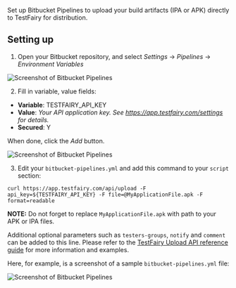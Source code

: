 
Set up Bitbucket Pipelines to upload your build artifacts (IPA or APK) directly to TestFairy for distribution.

## Setting up

1. Open your Bitbucket repository, and select *Settings* -> *Pipelines* -> *Environment Variables*

  ![Screenshot of Bitbucket Pipelines](http://docs.testfairy.com/img/integrations/pipelines/bitbucket-pipelines-0.png)

2. Fill in variable, value fields:

  - **Variable**: TESTFAIRY_API_KEY
  - **Value**: *Your API application key. See https://app.testfairy.com/settings for details.*
  - **Secured**: Y
  
  When done, click the *Add* button.

  ![Screenshot of Bitbucket Pipelines](http://docs.testfairy.com/img/integrations/pipelines/bitbucket-pipelines-1.png)

3. Edit your `bitbucket-pipelines.yml` and add this command to your `script` section:

  ```
  curl https://app.testfairy.com/api/upload -F api_key=${TESTFAIRY_API_KEY} -F file=@MyApplicationFile.apk -F format=readable
  ```

  **NOTE:** Do not forget to replace `MyApplicationFile.apk` with path to your APK or IPA files.
  
  Additional optional parameters such as `testers-groups`, `notify` and `comment` can be added to this line. Please refer to the [TestFairy Upload API reference guide](http://docs.testfairy.com/API/Upload_API.html) for more information and examples.
  
  Here, for example, is a screenshot of a sample `bitbucket-pipelines.yml` file:
  
  ![Screenshot of Bitbucket Pipelines](http://docs.testfairy.com/img/integrations/pipelines/bitbucket-pipelines-2.png)
